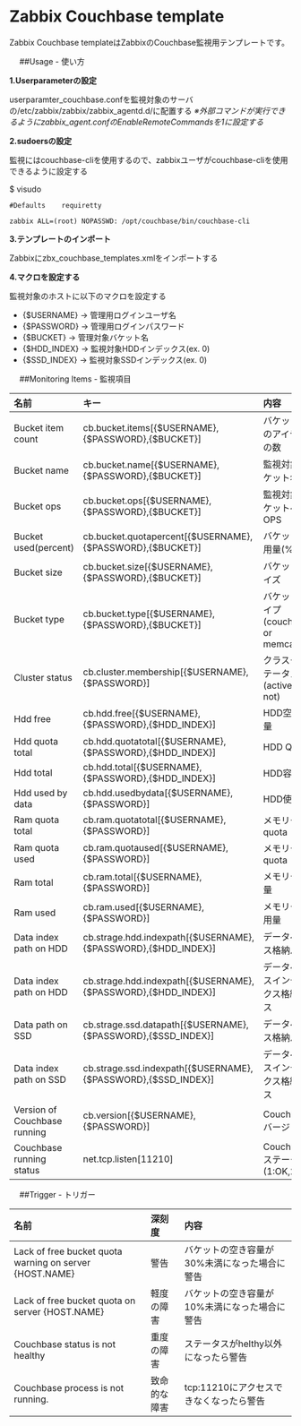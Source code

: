 Zabbix Couchbase template
=========================


Zabbix Couchbase templateはZabbixのCouchbase監視用テンプレートです。

　
##Usage - 使い方

**1.Userparameterの設定**

userparamter_couchbase.confを監視対象のサーバの/etc/zabbix/zabbix/zabbix_agentd.d/に配置する
_※外部コマンドが実行できるようにzabbix_agent.confのEnableRemoteCommandsを1に設定する_  

**2.sudoersの設定**

監視にはcouchbase-cliを使用するので、zabbixユーザがcouchbase-cliを使用できるように設定する  

$ visudo  
```
#Defaults    requiretty

zabbix ALL=(root) NOPASSWD: /opt/couchbase/bin/couchbase-cli
```
  
**3.テンプレートのインポート**

Zabbixにzbx_couchbase_templates.xmlをインポートする
　

**4.マクロを設定する**

監視対象のホストに以下のマクロを設定する

* {$USERNAME} -> 管理用ログインユーザ名
* {$PASSWORD} -> 管理用ログインパスワード
* {$BUCKET} -> 管理対象バケット名
* {$HDD_INDEX} -> 監視対象HDDインデックス(ex. 0)
* {$SSD_INDEX} -> 監視対象SSDインデックス(ex. 0)

　
##Monitoring Items - 監視項目


| 名前  | キー  | 内容 |
|:-----------|:------------|:------------|
| Bucket item count | cb.bucket.items[{$USERNAME},{$PASSWORD},{$BUCKET}] | バケット内のアイテムの数 |
| Bucket name | cb.bucket.name[{$USERNAME},{$PASSWORD},{$BUCKET}] | 監視対象バケット名 |
| Bucket ops | cb.bucket.ops[{$USERNAME},{$PASSWORD},{$BUCKET}] | 監視対象バケットへのOPS |
| Bucket used(percent) | cb.bucket.quotapercent[{$USERNAME},{$PASSWORD},{$BUCKET}] | バケット使用量(%) |
| Bucket size | cb.bucket.size[{$USERNAME},{$PASSWORD},{$BUCKET}] | バケットサイズ |
| Bucket type | cb.bucket.type[{$USERNAME},{$PASSWORD},{$BUCKET}] | バケットタイプ(couchbase or memcache) |
| Cluster status | cb.cluster.membership[{$USERNAME},{$PASSWORD}] | クラスタステータス(active or not) |
| Hdd free | cb.hdd.free[{$USERNAME},{$PASSWORD},{$HDD_INDEX}] | HDD空き容量 |
| Hdd quota total | cb.hdd.quotatotal[{$USERNAME},{$PASSWORD},{$HDD_INDEX}] | HDD Quota |
| Hdd total | cb.hdd.total[{$USERNAME},{$PASSWORD},{$HDD_INDEX}] | HDD容量 |
| Hdd used by data | cb.hdd.usedbydata[{$USERNAME},{$PASSWORD}] | HDD使用量 |
| Ram quota total | cb.ram.quotatotal[{$USERNAME},{$PASSWORD}] | メモリー quota |
| Ram quota used | cb.ram.quotaused[{$USERNAME},{$PASSWORD}] | メモリー quota |
| Ram total | cb.ram.total[{$USERNAME},{$PASSWORD}] | メモリー容量 |
| Ram used | cb.ram.used[{$USERNAME},{$PASSWORD}] | メモリー使用量 |
| Data index path on HDD | cb.strage.hdd.indexpath[{$USERNAME},{$PASSWORD},{$HDD_INDEX}] | データベース格納パス |
| Data index path on HDD | cb.strage.hdd.indexpath[{$USERNAME},{$PASSWORD},{$HDD_INDEX}] | データベースインデックス格納パス |
| Data path on SSD | cb.strage.ssd.datapath[{$USERNAME},{$PASSWORD},{$SSD_INDEX}] | データベース格納パス |
| Data index path on SSD | cb.strage.ssd.indexpath[{$USERNAME},{$PASSWORD},{$SSD_INDEX}] | データベースインデックス格納パス |
| Version of Couchbase running | cb.version[{$USERNAME},{$PASSWORD}] | Couchbaseバージョン |
| Couchbase running status | net.tcp.listen[11210] | Couchbaseステータス(1:OK,2:NG) |

　
##Trigger - トリガー

| 名前  | 深刻度 | 内容 |
|:-----------|:------------|:------------|
| Lack of free bucket quota warning on server {HOST.NAME} | 警告 | バケットの空き容量が30%未満になった場合に警告 |
| Lack of free bucket quota on server {HOST.NAME} | 軽度の障害 | バケットの空き容量が10%未満になった場合に警告 |
| Couchbase status is not healthy | 重度の障害 | ステータスがhelthy以外になったら警告 |
| Couchbase process is not running. | 致命的な障害 | tcp:11210にアクセスできなくなったら警告 |
　
